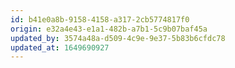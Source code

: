 ```yaml
---
id: b41e0a8b-9158-4158-a317-2cb5774817f0
origin: e32a4e43-e1a1-482b-a7b1-5c9b07baf45a
updated_by: 3574a48a-d509-4c9e-9e37-5b83b6cfdc78
updated_at: 1649690927
---
```

